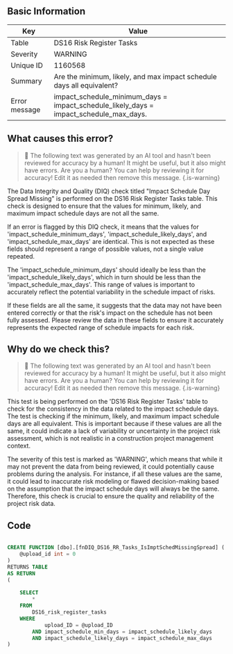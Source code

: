## Basic Information
| Key         | Value          |
|-------------|----------------|
| Table       | DS16 Risk Register Tasks |
| Severity    | WARNING |
| Unique ID   | 1160568   |
| Summary     | Are the minimum, likely, and max impact schedule days all equivalent? |
| Error message | impact_schedule_minimum_days = impact_schedule_likely_days = impact_schedule_max_days. |

## What causes this error?

> :robot: The following text was generated by an AI tool and hasn't been reviewed for accuracy by a human! It might be useful, but it also might have errors. Are you a human? You can help by reviewing it for accuracy! Edit it as needed then remove this message.
{.is-warning}

The Data Integrity and Quality (DIQ) check titled "Impact Schedule Day Spread Missing" is performed on the DS16 Risk Register Tasks table. This check is designed to ensure that the values for minimum, likely, and maximum impact schedule days are not all the same. 

If an error is flagged by this DIQ check, it means that the values for 'impact_schedule_minimum_days', 'impact_schedule_likely_days', and 'impact_schedule_max_days' are identical. This is not expected as these fields should represent a range of possible values, not a single value repeated. 

The 'impact_schedule_minimum_days' should ideally be less than the 'impact_schedule_likely_days', which in turn should be less than the 'impact_schedule_max_days'. This range of values is important to accurately reflect the potential variability in the schedule impact of risks. 

If these fields are all the same, it suggests that the data may not have been entered correctly or that the risk's impact on the schedule has not been fully assessed. Please review the data in these fields to ensure it accurately represents the expected range of schedule impacts for each risk.
## Why do we check this?

> :robot: The following text was generated by an AI tool and hasn't been reviewed for accuracy by a human! It might be useful, but it also might have errors. Are you a human? You can help by reviewing it for accuracy! Edit it as needed then remove this message.
{.is-warning}

This test is being performed on the 'DS16 Risk Register Tasks' table to check for the consistency in the data related to the impact schedule days. The test is checking if the minimum, likely, and maximum impact schedule days are all equivalent. This is important because if these values are all the same, it could indicate a lack of variability or uncertainty in the project risk assessment, which is not realistic in a construction project management context. 

The severity of this test is marked as 'WARNING', which means that while it may not prevent the data from being reviewed, it could potentially cause problems during the analysis. For instance, if all these values are the same, it could lead to inaccurate risk modeling or flawed decision-making based on the assumption that the impact schedule days will always be the same. Therefore, this check is crucial to ensure the quality and reliability of the project risk data.
## Code

```sql

CREATE FUNCTION [dbo].[fnDIQ_DS16_RR_Tasks_IsImptSchedMissingSpread] (
	@upload_id int = 0
)
RETURNS TABLE
AS RETURN
(
	
	SELECT 
		*
	FROM 
		DS16_risk_register_tasks
	WHERE 
			upload_ID = @upload_ID
		AND impact_schedule_min_days = impact_schedule_likely_days
		AND impact_schedule_likely_days = impact_schedule_max_days
)
```
